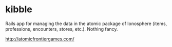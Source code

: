 kibble
======

Rails app for managing the data in the atomic package of Ionosphere (items, professions, encounters, stores, etc.). Nothing fancy.

http://atomicfrontiergames.com/

